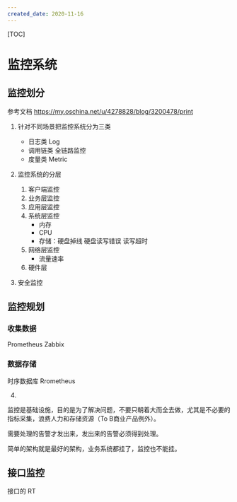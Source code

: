 ```yaml
---
created_date: 2020-11-16
---
```


[TOC]

# 监控系统

## 监控划分

参考文档
https://my.oschina.net/u/4278828/blog/3200478/print

1. 针对不同场景把监控系统分为三类

   - 日志类 Log
   - 调用链类 全链路监控
   - 度量类 Metric

2. 监控系统的分层

   1. 客户端监控
   2. 业务层监控
   3. 应用层监控
   4. 系统层监控
      - 内存
      - CPU
      - 存储：硬盘掉线 硬盘读写错误 读写超时
   5. 网络层监控
      - 流量速率
   6. 硬件层

3. 安全监控

## 监控规划

### 收集数据

Prometheus
Zabbix

### 数据存储

时序数据库 Rrometheus

4.

监控是基础设施，目的是为了解决问题，不要只朝着大而全去做，尤其是不必要的指标采集，浪费人力和存储资源（To B商业产品例外）。

需要处理的告警才发出来，发出来的告警必须得到处理。

简单的架构就是最好的架构，业务系统都挂了，监控也不能挂。

## 接口监控

接口的 RT
